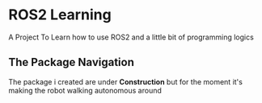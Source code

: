 # ROS2 Learning 

A Project To Learn how to use ROS2 and a little bit of programming logics

## The Package Navigation
The package i created are under **Construction** but for the moment it's making the robot walking autonomous around 
